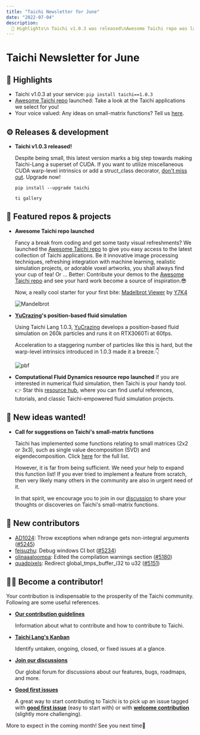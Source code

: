```yaml
---
title: "Taichi Newsletter for June"
date: "2022-07-04"
description:
  📌 Highlights\n Taichi v1.0.3 was released\nAwesome Taichi repo was launched
---
```


# Taichi Newsletter for June
<div class="alert--warning alert alert-no-border">

## 📌 Highlights

- Taichi v1.0.3 at your service: `pip install taichi==1.0.3`
- [Awesome Taichi repo](https://github.com/taichi-dev/awesome-taichi) launched: Take a look at the Taichi applications we select for you!
- Your voice valued: Any ideas on small-matrix functions? Tell us [here](https://github.com/taichi-dev/taichi/discussions/5103).

</div>

## ⚙️ Releases & development

- **Taichi v1.0.3 released!**

    Despite being small, this latest version marks a big step towards making Taichi-Lang a superset of CUDA. If you want to utilize miscellaneous CUDA warp-level intrinsics or add a struct_class decorator, [don't miss out](https://github.com/taichi-dev/taichi/releases/tag/v1.0.3?utm_source=twitter). Upgrade now!
  
    `pip install --upgrade taichi`
  
    `ti gallery`

## 🌟 Featured repos & projects

- **Awesome Taichi repo launched**

    Fancy a break from coding and get some tasty visual refreshments? We launched the [Awesome Taichi repo](https://github.com/Taichi-dev/awesome-taichi) to give you easy access to the latest collection of Taichi applications. Be it innovative image processing techniques, refreshing integration with machine learning, realistic simulation projects, or adorable voxel artworks, you shall always find your cup of tea! Or ... Better: Contribute your demos to the [Awesome Taichi repo](https://github.com/Taichi-dev/awesome-taichi) and see your hard work become a source of inspiration.😎

    Now, a really cool starter for your first bite: [Madelbrot Viewer](https://github.com/Y7K4/mandelbrot-viewer) by [Y7K4](https://github.com/Y7K4)

    ![Mandelbrot](./pics/mandelbrot.gif)

- **[YuCrazing](https://github.com/YuCrazing)'s position-based fluid simulation**

    Using Taichi Lang 1.0.3, [YuCrazing](https://github.com/YuCrazing) develops a position-based fluid simulation on 260k particles and runs it on RTX3060Ti at 60fps.

    Acceleration to a staggering number of particles like this is hard, but the warp-level intrinsics introduced in 1.0.3 made it a breeze.👇

    ![pbf](./pics/pbf.gif)

- **Computational Fluid Dynamics resource repo launched**
    If you are interested in numerical fluid simulation, then Taichi is your handy tool. 👉 Star this [resource hub](https://github.com/houkensjtu/taichi-fluid), where you can find useful references, tutorials, and classic Taichi-empowered fluid simulation projects.

## 🎤 New ideas wanted!

- **Call for suggestions on Taichi's small-matrix functions**

    Taichi has implemented some functions relating to small matrices (2x2 or 3x3), such as single value decomposition (SVD) and eigendecomposition. Click [here](https://github.com/taichi-dev/taichi/discussions/5103) for the full list.

    However, it is far from being sufficient. We need your help to expand this function list! If you ever tried to implement a feature from scratch, then very likely many others in the community are also in urgent need of it.

    In that spirit, we encourage you to join in our [discussion](https://github.com/taichi-dev/taichi/discussions/5103) to share your thoughts or discoveries on Taichi's small-matrix functions.

## 🎉 New contributors

- [AD1024](https://github.com/AD1024): Throw exceptions when ndrange gets non-integral arguments ([#5245](https://github.com/taichi-dev/taichi/pull/5245))
- [feisuzhu](https://github.com/feisuzhu): Debug windows CI bot ([#5234](https://github.com/taichi-dev/taichi/pull/5234))
- [olinaaaloompa](https://github.com/Olinaaaloompa): Edited the compilation warnings section ([#5180](https://github.com/taichi-dev/taichi/pull/5180))
- [quadpixels](https://github.com/quadpixels): Redirect global_tmps_buffer_i32 to u32 ([#5151](https://github.com/taichi-dev/taichi/pull/5151))

## 🧑‍💻 Become a contributor!

Your contribution is indispensable to the prosperity of the Taichi community. Following are some useful references.

- **[Our contribution guidelines](https://docs.taichi-lang.org/docs/contributor_guide)**

  Information about what to contribute and how to contribute to Taichi.

- **[Taichi Lang's Kanban](https://github.com/orgs/taichi-dev/projects/1)**

  Identify untaken, ongoing, closed, or fixed issues at a glance.

- **[Join our discussions](https://github.com/taichi-dev/taichi/discussions)**

  Our global forum for discussions about our features, bugs,  roadmaps, and more.

- **[Good first issues](https://github.com/taichi-dev/taichi/contribute)**

  A great way to start contributing to Taichi is to pick up an issue tagged with **[good first issue](https://github.com/taichi-dev/taichi/issues?q=is:open+is:issue+label:"good+first+issue")** (easy to start with) or with **[welcome contribution](https://github.com/taichi-dev/taichi/issues?q=is:open+is:issue+label:"welcome+contribution")** (slightly more challenging).

More to expect in the coming month! See you next time👋
